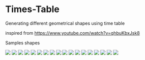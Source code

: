 # Times-Table

Generating different geometrical shapes using time table

inspired from https://www.youtube.com/watch?v=qhbuKbxJsk8

Samples shapes

![](times1.jpg)
![](times2.jpg)
![](times3.jpg)
![](times4.jpg)
![](times5.jpg)
![](times6.jpg)
![](times7.jpg)
![](times8.jpg)
![](times9.jpg)
![](times10.jpg)
![](times11.jpg)
![](times12.jpg)
![](times13.jpg)
![](times14.jpg)
![](times15.jpg)
![](times16.jpg)
![](times17.jpg)
![](times18.jpg)
